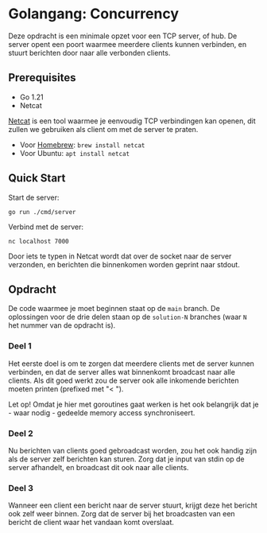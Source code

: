 # Golangang: Concurrency

Deze opdracht is een minimale opzet voor een TCP server, of hub.
De server opent een poort waarmee meerdere clients kunnen verbinden,
en stuurt berichten door naar alle verbonden clients.

## Prerequisites

- Go 1.21
- Netcat

[Netcat](https://netcat.sourceforge.net) is een tool waarmee je eenvoudig TCP verbindingen kan openen,
dit zullen we gebruiken als client om met de server te praten.

- Voor [Homebrew](https://formulae.brew.sh/formula/netcat#default): `brew install netcat`
- Voor Ubuntu: `apt install netcat`

## Quick Start

Start de server:

```shell
go run ./cmd/server
```

Verbind met de server:

```shell
nc localhost 7000
```

Door iets te typen in Netcat wordt dat over de socket naar de server verzonden,
en berichten die binnenkomen worden geprint naar stdout.

## Opdracht

De code waarmee je moet beginnen staat op de `main` branch.
De oplossingen voor de drie delen staan op de `solution-N` branches (waar `N` het nummer van de opdracht is).

### Deel 1

Het eerste doel is om te zorgen dat meerdere clients met de server kunnen verbinden,
en dat de server alles wat binnenkomt broadcast naar alle clients.
Als dit goed werkt zou de server ook alle inkomende berichten moeten printen (prefixed met "< ").

Let op!
Omdat je hier met goroutines gaat werken is het ook belangrijk dat je - waar nodig - gedeelde memory access synchroniseert.

### Deel 2

Nu berichten van clients goed gebroadcast worden, zou het ook handig zijn als de server zelf berichten kan sturen.
Zorg dat je input van stdin op de server afhandelt, en broadcast dit ook naar alle clients.

### Deel 3

Wanneer een client een bericht naar de server stuurt, krijgt deze het bericht ook zelf weer binnen.
Zorg dat de server bij het broadcasten van een bericht de client waar het vandaan komt overslaat.
